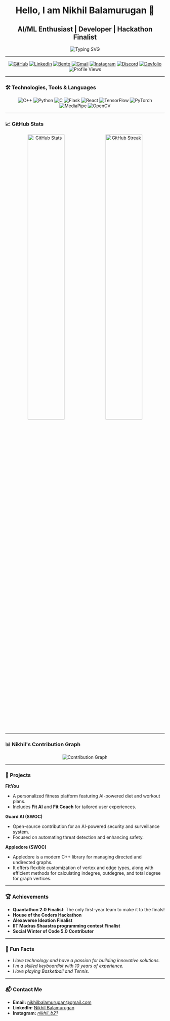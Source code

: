 <div align="center">
  <h1>Hello, I am Nikhil Balamurugan 👋</h1>
  <h2>AI/ML Enthusiast | Developer | Hackathon Finalist</h2>
  <img src="https://readme-typing-svg.herokuapp.com?font=Poppins&size=30&color=FF4F00&center=true&vCenter=true&width=800&lines=Welcome+to+my+GitHub+profile!;AI/ML+Developer+%7C+Open-Source+Contributor" alt="Typing SVG" />
</div>

---

<div align="center">
  <a href="https://github.com/Nikhil210206" target="_blank"><img alt="GitHub" src="https://img.shields.io/badge/GitHub-%23121011.svg?style=for-the-badge&logo=github&logoColor=white"/></a>
  <a href="https://www.linkedin.com/in/nikhil-b-029a6032b/" target="_blank"><img alt="LinkedIn" src="https://img.shields.io/badge/LinkedIn-0A66C2?style=for-the-badge&logo=linkedin&logoColor=white"/></a>
  <a href="https://bento.me/nikhilb" target="_blank"><img alt="Bento" src="https://img.shields.io/badge/Bento.me-%23000000.svg?style=for-the-badge&logo=bento&logoColor=white"/></a>
  <a href="mailto:nikhilbalamurugan@gmail.com" target="_blank"><img alt="Gmail" src="https://img.shields.io/badge/Gmail-D14836?style=for-the-badge&logo=gmail&logoColor=white"/></a>
  <a href="https://www.instagram.com/_nikhil_b21_/" target="_blank"><img alt="Instagram" src="https://img.shields.io/badge/Instagram-E4405F?style=for-the-badge&logo=instagram&logoColor=white"/></a>
  <a href="https://discord.com/users/nikhilb_13596" target="_blank"><img alt="Discord" src="https://img.shields.io/badge/Discord-5865F2?style=for-the-badge&logo=discord&logoColor=white"/></a>
  <a href="https://devfolio.co/@Nikhil_6938" target="_blank"><img alt="Devfolio" src="https://img.shields.io/badge/Devfolio-%230A0A0A.svg?style=for-the-badge&logo=dev.to&logoColor=white"/></a>
  <img alt="Profile Views" src="https://komarev.com/ghpvc/?username=Nikhil210206&label=Profile+Views&color=orange&style=for-the-badge"/>
</div>

---

### 🛠️ Technologies, Tools & Languages
<div align="center">
  <img src="https://img.shields.io/badge/C++-%2300599C.svg?style=for-the-badge&logo=c%2B%2B&logoColor=white" alt="C++"/>
  <img src="https://img.shields.io/badge/Python-%2314354C.svg?style=for-the-badge&logo=python&logoColor=white" alt="Python"/>
  <img src="https://img.shields.io/badge/C-%23A8B9CC.svg?style=for-the-badge&logo=c&logoColor=white" alt="C"/>
  <img src="https://img.shields.io/badge/Flask-%23000000.svg?style=for-the-badge&logo=flask&logoColor=white" alt="Flask"/>
  <img src="https://img.shields.io/badge/React-%2361DAFB.svg?style=for-the-badge&logo=react&logoColor=white" alt="React"/>
  <img src="https://img.shields.io/badge/TensorFlow-%23FF6F00.svg?style=for-the-badge&logo=tensorflow&logoColor=white" alt="TensorFlow"/>
  <img src="https://img.shields.io/badge/PyTorch-%23EE4C2C.svg?style=for-the-badge&logo=pytorch&logoColor=white" alt="PyTorch"/>
  <img src="https://img.shields.io/badge/MediaPipe-%230075C9.svg?style=for-the-badge&logo=mediapipe&logoColor=white" alt="MediaPipe"/>
  <img src="https://img.shields.io/badge/OpenCV-%23ffffff.svg?style=for-the-badge&logo=opencv&logoColor=black" alt="OpenCV"/>
</div>

---

### 📈 GitHub Stats
<div align="center">
  <img src="https://github-readme-stats.vercel.app/api?username=Nikhil210206&show_icons=true&theme=radical&hide_title=true" alt="GitHub Stats" width="48%"/>
  <img src="https://github-readme-streak-stats.herokuapp.com/?user=Nikhil210206&theme=radical&hide_title=true" alt="GitHub Streak" width="48%"/>
</div>

---

### 📊 Nikhil's Contribution Graph
<div align="center">
  <img src="https://github-readme-activity-graph.vercel.app/graph?username=Nikhil210206&bg_color=0f0f0f&color=ffffff&line=ff4f00&point=ff9900&area=true&hide_border=true" alt="Contribution Graph"/>
</div>

---

### 🚀 Projects
**FitYou**
- A personalized fitness platform featuring AI-powered diet and workout plans.
- Includes **Fit AI** and **Fit Coach** for tailored user experiences.

**Guard AI (SWOC)**
- Open-source contribution for an AI-powered security and surveillance system.
- Focused on automating threat detection and enhancing safety.

**Appledore (SWOC)**
- Appledore is a modern C++ library for managing directed and undirected graphs.
- It offers flexible customization of vertex and edge types, along with efficient methods for calculating indegree, outdegree, and total degree for graph vertices.

---

### 🏆 Achievements
- **Quantathon 2.0 Finalist**: The only first-year team to make it to the finals!
- **House of the Coders Hackathon**
- **Alexaverse Ideation Finalist**
- **IIT Madras Shaastra programming contest Finalist**
- **Social Winter of Code 5.0 Contributer**

---

### 🎉 Fun Facts
- *I love technology and have a passion for building innovative solutions.*
- *I'm a skilled keyboardist with 10 years of experience.*
- *I love playing Basketball and Tennis.*

---

### 📬 Contact Me
- **Email:** [nikhilbalamurugan@gmail.com](mailto:nikhilbalamurugan@gmail.com)
- **LinkedIn:** [Nikhil Balamurugan](https://www.linkedin.com/in/nikhil-b-029a6032b/)
- **Instagram:** [_nikhil_b21_](https://www.instagram.com/_nikhil_b21_/)
